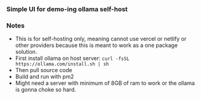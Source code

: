### Simple UI for demo-ing ollama self-host

### Notes
* This is for self-hosting only, meaning cannot use vercel or netlify or other providers because this is meant to work as a one package solution.
* First install ollama on host server: `curl -fsSL https://ollama.com/install.sh | sh`
* Then pull source code
* Build and run with pm2
* Might need a server with minimum of 8GB of ram to work or the ollama is gonna choke so hard.
